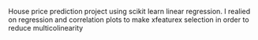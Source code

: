 House price prediction project using scikit learn linear regression. I realied on regression and correlation plots to make xfeaturex selection in order to reduce multicolinearity
